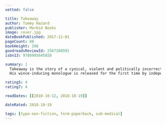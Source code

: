 ```yaml
---
vetted: false

title: Takeaway
author: Tommy Hazard
publisher: Morbid Books
image: cover.jpg
dateBookPublished: 2017-11-01
pageCount: 88
bookHeight: 198
goodreadsReviewId: 2567260591
isbn13: 9780995645028

summary: |
  Takeaway is the story of a cynical, violent and politically incorrect Hackney ambulance driver who goes by the name of Tommy Hazard. 
  His wince-inducing monologue is released for the first time by independent London publisher Morbid Books in a limited first edition in November 2017.

rating5: 4
rating7: 4

readDates: [[2018-10-12, 2018-10-19]]

dateRated: 2018-10-19

tags: [type-non-fiction, form-paperback, sub-medical]
---
```

